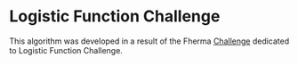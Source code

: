 # Logistic Function Challenge
This algorithm was developed in a result of the Fherma [Challenge](https://fherma.io/challenges/652bf648485c878710fd0208) dedicated to Logistic Function Challenge.

